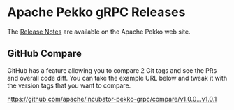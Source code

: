 # Apache Pekko gRPC Releases

The [Release Notes](https://pekko.apache.org/docs/pekko-grpc/current/release-notes/index.html) are available on the Apache Pekko web site.

## GitHub Compare

GitHub has a feature allowing you to compare 2 Git tags and see the PRs and overall code diff. You can take the example URL below and tweak it with the version tags that you want to compare.

https://github.com/apache/incubator-pekko-grpc/compare/v1.0.0...v1.0.1
